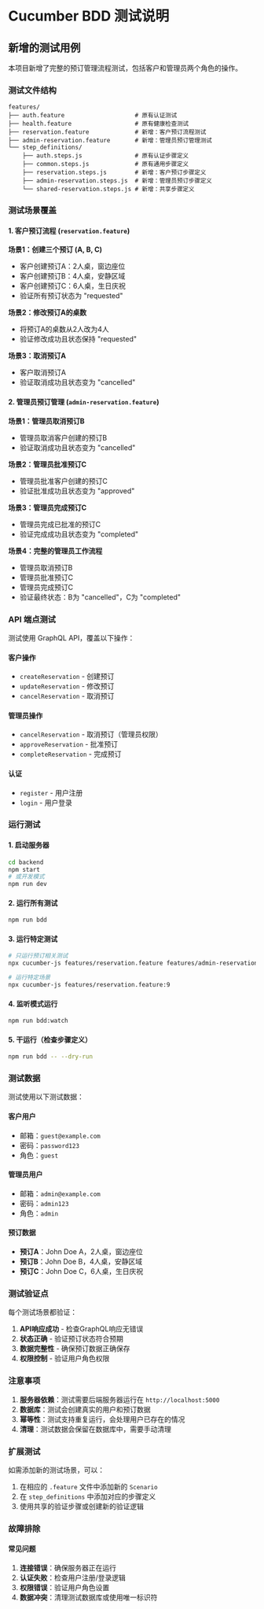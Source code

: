 # Cucumber BDD 测试说明

## 新增的测试用例

本项目新增了完整的预订管理流程测试，包括客户和管理员两个角色的操作。

### 测试文件结构

```
features/
├── auth.feature                    # 原有认证测试
├── health.feature                  # 原有健康检查测试
├── reservation.feature             # 新增：客户预订流程测试
├── admin-reservation.feature       # 新增：管理员预订管理测试
└── step_definitions/
    ├── auth.steps.js               # 原有认证步骤定义
    ├── common.steps.js             # 原有通用步骤定义
    ├── reservation.steps.js        # 新增：客户预订步骤定义
    ├── admin-reservation.steps.js  # 新增：管理员预订步骤定义
    └── shared-reservation.steps.js # 新增：共享步骤定义
```

### 测试场景覆盖

#### 1. 客户预订流程 (`reservation.feature`)

**场景1：创建三个预订 (A, B, C)**
- 客户创建预订A：2人桌，窗边座位
- 客户创建预订B：4人桌，安静区域
- 客户创建预订C：6人桌，生日庆祝
- 验证所有预订状态为 "requested"

**场景2：修改预订A的桌数**
- 将预订A的桌数从2人改为4人
- 验证修改成功且状态保持 "requested"

**场景3：取消预订A**
- 客户取消预订A
- 验证取消成功且状态变为 "cancelled"

#### 2. 管理员预订管理 (`admin-reservation.feature`)

**场景1：管理员取消预订B**
- 管理员取消客户创建的预订B
- 验证取消成功且状态变为 "cancelled"

**场景2：管理员批准预订C**
- 管理员批准客户创建的预订C
- 验证批准成功且状态变为 "approved"

**场景3：管理员完成预订C**
- 管理员完成已批准的预订C
- 验证完成成功且状态变为 "completed"

**场景4：完整的管理员工作流程**
- 管理员取消预订B
- 管理员批准预订C
- 管理员完成预订C
- 验证最终状态：B为 "cancelled"，C为 "completed"

### API 端点测试

测试使用 GraphQL API，覆盖以下操作：

#### 客户操作
- `createReservation` - 创建预订
- `updateReservation` - 修改预订
- `cancelReservation` - 取消预订

#### 管理员操作
- `cancelReservation` - 取消预订（管理员权限）
- `approveReservation` - 批准预订
- `completeReservation` - 完成预订

#### 认证
- `register` - 用户注册
- `login` - 用户登录

### 运行测试

#### 1. 启动服务器
```bash
cd backend
npm start
# 或开发模式
npm run dev
```

#### 2. 运行所有测试
```bash
npm run bdd
```

#### 3. 运行特定测试
```bash
# 只运行预订相关测试
npx cucumber-js features/reservation.feature features/admin-reservation.feature

# 运行特定场景
npx cucumber-js features/reservation.feature:9
```

#### 4. 监听模式运行
```bash
npm run bdd:watch
```

#### 5. 干运行（检查步骤定义）
```bash
npm run bdd -- --dry-run
```

### 测试数据

测试使用以下测试数据：

#### 客户用户
- 邮箱：`guest@example.com`
- 密码：`password123`
- 角色：`guest`

#### 管理员用户
- 邮箱：`admin@example.com`
- 密码：`admin123`
- 角色：`admin`

#### 预订数据
- **预订A**：John Doe A，2人桌，窗边座位
- **预订B**：John Doe B，4人桌，安静区域
- **预订C**：John Doe C，6人桌，生日庆祝

### 测试验证点

每个测试场景都验证：
1. **API响应成功** - 检查GraphQL响应无错误
2. **状态正确** - 验证预订状态符合预期
3. **数据完整性** - 确保预订数据正确保存
4. **权限控制** - 验证用户角色权限

### 注意事项

1. **服务器依赖**：测试需要后端服务器运行在 `http://localhost:5000`
2. **数据库**：测试会创建真实的用户和预订数据
3. **幂等性**：测试支持重复运行，会处理用户已存在的情况
4. **清理**：测试数据会保留在数据库中，需要手动清理

### 扩展测试

如需添加新的测试场景，可以：

1. 在相应的 `.feature` 文件中添加新的 `Scenario`
2. 在 `step_definitions` 中添加对应的步骤定义
3. 使用共享的验证步骤或创建新的验证逻辑

### 故障排除

#### 常见问题

1. **连接错误**：确保服务器正在运行
2. **认证失败**：检查用户注册/登录逻辑
3. **权限错误**：验证用户角色设置
4. **数据冲突**：清理测试数据库或使用唯一标识符
